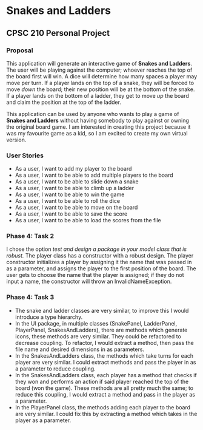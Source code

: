 # Snakes and Ladders

## CPSC 210 Personal Project

### Proposal 

This application will generate an interactive game of **Snakes and Ladders**. The user will be playing against the 
computer; whoever reaches the top of the board first will win. A dice will determine how many spaces a player may move 
per turn. If a player lands on the top of a snake, they will be forced to move *down* the board; their new position will 
be at the bottom of the snake. If a player lands on the bottom of a ladder, they get to move *up* the board and claim 
the position at the top of the ladder.

This application can be used by anyone who wants to play a game of **Snakes and Ladders** without having somebody to 
play against or owning the original board game. I am interested in creating this project because it was my favourite 
game as a kid, so I am excited to create my own virtual version.


### User Stories

- As a user, I want to add my player to the board
- As a user, I want to be able to add multiple players to the board
- As a user, I want to be able to slide down a snake
- As a user, I want to be able to climb up a ladder
- As a user, I want to be able to win the game
- As a user, I want to be able to roll the dice
- As a user, I want to be able to move on the board
- As a user, I want to be able to save the score
- As a user, I want to be able to load the scores from the file


### Phase 4: Task 2

I chose the option *test and design a package in your model class that is robust.* The player class has a constructor
with a robust design. The player constructor initializes a player by assigning it the name that was passed in as a
parameter, and assigns the player to the first position of the board. The user gets to choose the name that the player is 
assigned; if they do not input a name, the constructor will throw an InvalidNameException.


### Phase 4: Task 3

- The snake and ladder classes are very similar, to improve this I would introduce a type hierarchy.
- In the UI package, in multiple classes (SnakePanel, LadderPanel, PlayerPanel, SnakesAndLadders), there are methods 
which generate icons, these methods are very similar. They could be refactored to decrease coupling. To refactor, I
would extract a method, then pass the file name and desired dimensions in as parameters.
- In the SnakesAndLadders class, the methods which take turns for each player are very similar. I could extract methods
and pass the player in as a parameter to reduce coupling.
- In the SnakesAndLadders class, each player has a method that checks if they won and performs an action if said player
reached the top of the board (won the game). These methods are all pretty much the same; to reduce this coupling, I 
would extract a method and pass in the player as a parameter.
- In the PlayerPanel class, the methods adding each player to the board are very similar. I could fix this by extracting 
a method which takes in the player as a parameter.